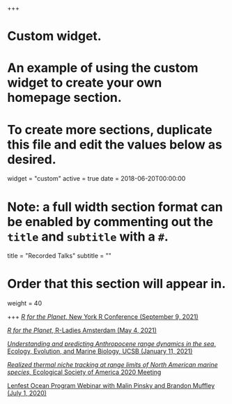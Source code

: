 +++
# Custom widget.
# An example of using the custom widget to create your own homepage section.
# To create more sections, duplicate this file and edit the values below as desired.
widget = "custom"
active = true
date = 2018-06-20T00:00:00

# Note: a full width section format can be enabled by commenting out the `title` and `subtitle` with a `#`.
title = "Recorded Talks"
subtitle = ""

# Order that this section will appear in.
weight = 40

+++
[*R for the Planet*, New York R Conference (September 9, 2021)](https://www.youtube.com/watch?v=S7JGflYoMh0)

[*R for the Planet*, R-Ladies Amsterdam (May 4, 2021)](https://www.youtube.com/watch?v=OhxAISoi2zE)

[*Understanding and predicting Anthropocene range dynamics in the sea*, Ecology, Evolution, and Marine Biology, UCSB (January 11, 2021)](https://youtu.be/-1II97FXJ5E)

[*Realized thermal niche tracking at range limits of North American marine species,* Ecological Society of America 2020 Meeting](https://youtu.be/sgM0_-8HJlQ)

[Lenfest Ocean Program Webinar with Malin Pinsky and Brandon Muffley (July 1, 2020)](https://youtu.be/gWjAWLvxVJw)
